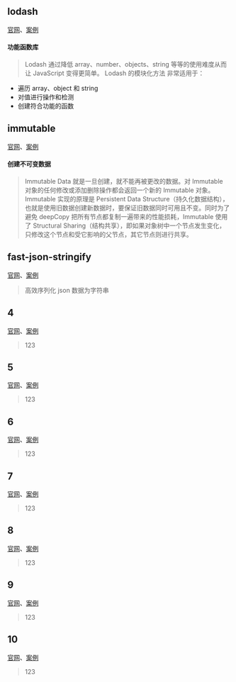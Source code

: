 <!--
 * @Author: yanglilong yanglilong@uino.com
 * @Date: 2023-02-20 15:33:21
 * @LastEditors: yanglilong yanglilong@uino.com
 * @LastEditTime: 2023-02-21 11:40:42
 * @FilePath: /blog/docs/tools/index.md
 * @Description: 这是默认设置,请设置`customMade`, 打开koroFileHeader查看配置 进行设置: https://github.com/OBKoro1/koro1FileHeader/wiki/%E9%85%8D%E7%BD%AE
-->

## lodash

[官网](https://www.lodashjs.com/)、[案例]()

#### 功能函数库

> Lodash 通过降低 array、number、objects、string 等等的使用难度从而让 JavaScript 变得更简单。 Lodash 的模块化方法 非常适用于：

- 遍历 array、object 和 string
- 对值进行操作和检测
- 创建符合功能的函数

## immutable

[官网](https://immutable-js.com/)、[案例](https://blog.csdn.net/weixin_44216510/article/details/118073411)

#### 创建不可变数据

> Immutable Data 就是一旦创建，就不能再被更改的数据。对 Immutable 对象的任何修改或添加删除操作都会返回一个新的 Immutable 对象。Immutable 实现的原理是 Persistent Data Structure（持久化数据结构），也就是使用旧数据创建新数据时，要保证旧数据同时可用且不变。同时为了避免 deepCopy 把所有节点都复制一遍带来的性能损耗，Immutable 使用了 Structural Sharing（结构共享），即如果对象树中一个节点发生变化，只修改这个节点和受它影响的父节点，其它节点则进行共享。

## fast-json-stringify

[官网](https://github.com/fastify/fast-json-stringify)、[案例](https://zhuanlan.zhihu.com/p/589249517)

> 高效序列化 json 数据为字符串

## 4

[官网]()、[案例]()

> 123

## 5

[官网]()、[案例]()

> 123

## 6

[官网]()、[案例]()

> 123

## 7

[官网]()、[案例]()

> 123

## 8

[官网]()、[案例]()

> 123

## 9

[官网]()、[案例]()

> 123

## 10

[官网]()、[案例]()

> 123
